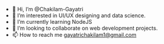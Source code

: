 - 👋 Hi, I’m @Chakilam-Gayatri
- 👀 I’m interested in UI/UX designing and data science.
- 🌱 I’m currently learning NodeJS
- 💞️ I’m looking to collaborate on web development projects.
- 📫 How to reach me gayatrichakilam1@gmail.com

<!---
Chakilam-Gayatri/Chakilam-Gayatri is a ✨ special ✨ repository because its `README.md` (this file) appears on your GitHub profile.
You can click the Preview link to take a look at your changes.
--->

